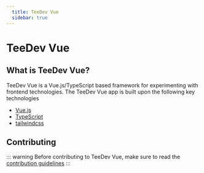 ```yaml
---
  title: TeeDev Vue
  sidebar: true
---
```


# TeeDev Vue

## What is TeeDev Vue?

TeeDev Vue is a Vue.js/TypeScript based framework for experimenting with
frontend technologies. The TeeDev Vue app is built upon the following key
technologies

- [Vue.js](https://vuejs.org/)
- [TypeScript](https://www.typescriptlang.org/)
- [tailwindcss](https://tailwindcss.com/)

## Contributing

::: warning
Before contributing to TeeDev Vue, make sure to read the [contribution
guidelines](./contributing.md)
:::
